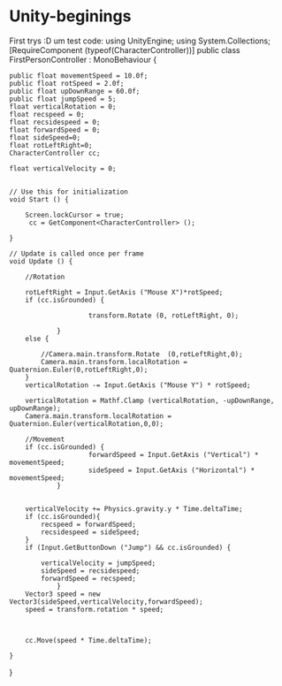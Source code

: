 # Unity-beginings
First trys :D
um test code:
using UnityEngine;
using System.Collections;
  [RequireComponent (typeof(CharacterController))]
public class FirstPersonController : MonoBehaviour {

	public float movementSpeed = 10.0f;
	public float rotSpeed = 2.0f;
	public float upDownRange = 60.0f;
	public float jumpSpeed = 5;
	float verticalRotation = 0;
	float recspeed = 0;
	float recsidespeed = 0;
	float forwardSpeed = 0;
	float sideSpeed=0;
	float rotLeftRight=0;
	CharacterController cc;

	float verticalVelocity = 0;


	// Use this for initialization
	void Start () {
	
		Screen.lockCursor = true;
		 cc = GetComponent<CharacterController> ();

	}
	
	// Update is called once per frame
	void Update () {

		//Rotation

		rotLeftRight = Input.GetAxis ("Mouse X")*rotSpeed;
		if (cc.isGrounded) {
						
						transform.Rotate (0, rotLeftRight, 0);
						
				} 
		else {

			//Camera.main.transform.Rotate  (0,rotLeftRight,0);
			Camera.main.transform.localRotation = Quaternion.Euler(0,rotLeftRight,0);
		}
		verticalRotation -= Input.GetAxis ("Mouse Y") * rotSpeed;

		verticalRotation = Mathf.Clamp (verticalRotation, -upDownRange, upDownRange);
		Camera.main.transform.localRotation = Quaternion.Euler(verticalRotation,0,0);

		//Movement
		if (cc.isGrounded) {
						forwardSpeed = Input.GetAxis ("Vertical") * movementSpeed;
						sideSpeed = Input.GetAxis ("Horizontal") * movementSpeed;
				}


		verticalVelocity += Physics.gravity.y * Time.deltaTime;
		if (cc.isGrounded){
			recspeed = forwardSpeed;
			recsidespeed = sideSpeed;
		}
		if (Input.GetButtonDown ("Jump") && cc.isGrounded) {

			verticalVelocity = jumpSpeed;
			sideSpeed = recsidespeed;
			forwardSpeed = recspeed;
				}
		Vector3 speed = new Vector3(sideSpeed,verticalVelocity,forwardSpeed);	 
		speed = transform.rotation * speed;



		cc.Move(speed * Time.deltaTime);

	}
}
